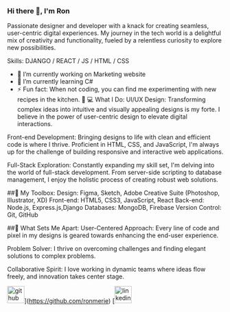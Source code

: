 ### Hi there 👋, I'm Ron

Passionate designer and developer with a knack for creating seamless, user-centric digital experiences. My journey in the tech world is a delightful mix of creativity and functionality, fueled by a relentless curiosity to explore new possibilities.

Skills: DJANGO / REACT / JS / HTML / CSS

- 🔭 I’m currently working on Marketing website 
- 🌱 I’m currently learning C# 
- ⚡ Fun fact: When not coding, you can find me experimenting with new recipes in the kitchen. 🚀 
💻 What I Do:
UI/UX Design: Transforming complex ideas into intuitive and visually appealing designs is my forte. I believe in the power of user-centric design to elevate digital interactions.

Front-end Development: Bringing designs to life with clean and efficient code is where I thrive. Proficient in HTML, CSS, and JavaScript, I'm always up for the challenge of building responsive and interactive web applications.

Full-Stack Exploration: Constantly expanding my skill set, I'm delving into the world of full-stack development. From server-side scripting to database management, I enjoy the holistic process of creating robust web solutions.

##🚀 My Toolbox:
Design: Figma, Sketch, Adobe Creative Suite (Photoshop, Illustrator, XD)
Front-end: HTML5, CSS3, JavaScript, React
Back-end: Node.js, Express.js,Django
Databases: MongoDB, Firebase
Version Control: Git, GitHub

##🌟 What Sets Me Apart:
User-Centered Approach: Every line of code and pixel in my designs is geared towards enhancing the end-user experience.

Problem Solver: I thrive on overcoming challenges and finding elegant solutions to complex problems.

Collaborative Spirit: I love working in dynamic teams where ideas flow freely, and innovation takes center stage.



<img src='https://cdn.jsdelivr.net/npm/simple-icons@3.0.1/icons/github.svg' alt='github' height='40'>](https://github.com/ronmerie)  [<img src='https://cdn.jsdelivr.net/npm/simple-icons@3.0.1/icons/linkedin.svg' alt='linkedin' height='40'>
